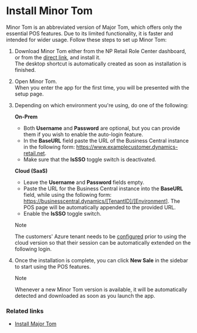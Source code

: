 # Install Minor Tom

Minor Tom is an abbreviated version of Major Tom, which offers only the essential POS features. Due to its limited functionality, it is faster and intended for wider usage. Follow these steps to set up Minor Tom:

1. Download Minor Tom either from the NP Retail Role Center dashboard, or from the [direct link](https://npminortom.blob.core.windows.net/prod/Setup.exe), and install it.     
   The desktop shortcut is automatically created as soon as installation is finished.
2. Open Minor Tom.    
   When you enter the app for the first time, you will be presented with the setup page. 
3. Depending on which environment you're using, do one of the following:
   
   **On-Prem**
   - Both **Username** and **Password** are optional, but you can provide them if you wish to enable the auto-login feature. 
   - In the **BaseURL** field paste the URL of the Business Central instance in the following form: https://www.examplecustomer.dynamics-retail.net.
   - Make sure that the **IsSSO** toggle switch is deactivated. 

   **Cloud (SaaS)**
   - Leave the **Username** and **Password** fields empty. 
   - Paste the URL for the Business Central instance into the **BaseURL** field, while using the following form: https://businesscentral.dynamics/[TenantID]/[Environment]. The POS page will be automatically appended to the provided URL.
   - Enable the **IsSSO** toggle switch.
   
   > [!Note]
   > The customers' Azure tenant needs to be [configured](https://learn.microsoft.com/en-us/azure/active-directory/conditional-access/howto-conditional-access-session-lifetime) prior to using the cloud version so that their session can be automatically extended on the following login.

4. Once the installation is complete, you can click **New Sale** in the sidebar to start using the POS features.

   > [!Note]
   > Whenever a new Minor Tom version is available, it will be automatically detected and downloaded as soon as you launch the app.

### Related links

- [Install Major Tom](install_major_tom.md)